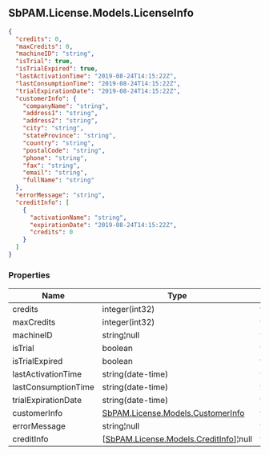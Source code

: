 
<h2 id="tocS_SbPAM.License.Models.LicenseInfo">SbPAM.License.Models.LicenseInfo</h2>

<a id="schemasbpam.license.models.licenseinfo"></a>
<a id="schema_SbPAM.License.Models.LicenseInfo"></a>
<a id="tocSsbpam.license.models.licenseinfo"></a>
<a id="tocssbpam.license.models.licenseinfo"></a>

```json
{
  "credits": 0,
  "maxCredits": 0,
  "machineID": "string",
  "isTrial": true,
  "isTrialExpired": true,
  "lastActivationTime": "2019-08-24T14:15:22Z",
  "lastConsumptionTime": "2019-08-24T14:15:22Z",
  "trialExpirationDate": "2019-08-24T14:15:22Z",
  "customerInfo": {
    "companyName": "string",
    "address1": "string",
    "address2": "string",
    "city": "string",
    "stateProvince": "string",
    "country": "string",
    "postalCode": "string",
    "phone": "string",
    "fax": "string",
    "email": "string",
    "fullName": "string"
  },
  "errorMessage": "string",
  "creditInfo": [
    {
      "activationName": "string",
      "expirationDate": "2019-08-24T14:15:22Z",
      "credits": 0
    }
  ]
}

```

### Properties

|Name|Type|Required|Restrictions|Description|
|---|---|---|---|---|
|credits|integer(int32)|false|none|none|
|maxCredits|integer(int32)|false|none|none|
|machineID|string¦null|false|none|none|
|isTrial|boolean|false|none|none|
|isTrialExpired|boolean|false|none|none|
|lastActivationTime|string(date-time)|false|none|none|
|lastConsumptionTime|string(date-time)|false|none|none|
|trialExpirationDate|string(date-time)|false|none|none|
|customerInfo|[SbPAM.License.Models.CustomerInfo](#schemasbpam.license.models.customerinfo)|false|none|none|
|errorMessage|string¦null|false|none|none|
|creditInfo|[[SbPAM.License.Models.CreditInfo](#schemasbpam.license.models.creditinfo)]¦null|false|none|none|



